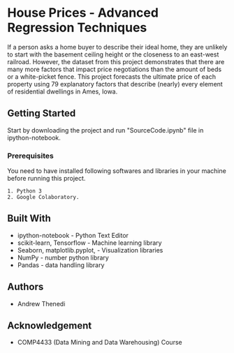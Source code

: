 # House Prices - Advanced Regression Techniques

If a person asks a home buyer to describe their ideal home, they are unlikely to start with the basement 
ceiling height or the closeness to an east-west railroad. However, the dataset from this project 
demonstrates that there are many more factors that impact price negotiations than 
the amount of beds or a white-picket fence. This project forecasts the ultimate price 
of each property using 79 explanatory factors that describe (nearly) every element of residential 
dwellings in Ames, Iowa.

## Getting Started

Start by downloading the project and run "SourceCode.ipynb" file in ipython-notebook.

### Prerequisites

You need to have installed following softwares and libraries in your machine before running this project.

```
1. Python 3
2. Google Colaboratory.
```

## Built With

* ipython-notebook - Python Text Editor
* scikit-learn, Tensorflow - Machine learning library
* Seaborn, matplotlib.pyplot, - Visualization libraries
* NumPy - number python library
* Pandas - data handling library

## Authors

* Andrew Thenedi

## Acknowledgement
* COMP4433 (Data Mining and Data Warehousing) Course
